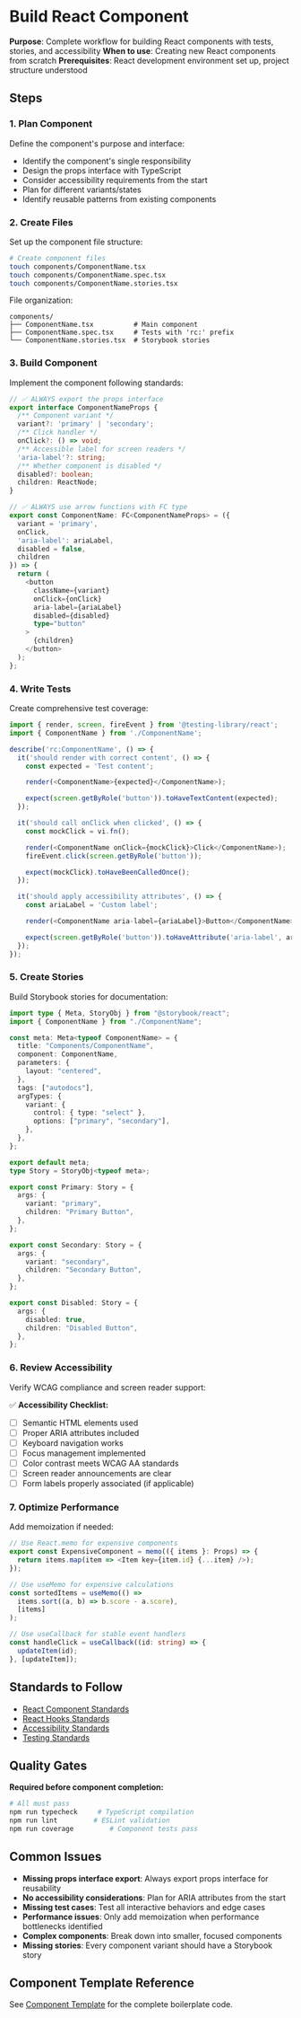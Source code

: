 # Build React Component

**Purpose**: Complete workflow for building React components with tests, stories, and accessibility
**When to use**: Creating new React components from scratch
**Prerequisites**: React development environment set up, project structure understood

## Steps

### 1. Plan Component

Define the component's purpose and interface:

- Identify the component's single responsibility
- Design the props interface with TypeScript
- Consider accessibility requirements from the start
- Plan for different variants/states
- Identify reusable patterns from existing components

### 2. Create Files

Set up the component file structure:

```bash
# Create component files
touch components/ComponentName.tsx
touch components/ComponentName.spec.tsx
touch components/ComponentName.stories.tsx
```

File organization:

```plaintext
components/
├── ComponentName.tsx          # Main component
├── ComponentName.spec.tsx     # Tests with 'rc:' prefix
└── ComponentName.stories.tsx  # Storybook stories
```

### 3. Build Component

Implement the component following standards:

```typescript
// ✅ ALWAYS export the props interface
export interface ComponentNameProps {
  /** Component variant */
  variant?: 'primary' | 'secondary';
  /** Click handler */
  onClick?: () => void;
  /** Accessible label for screen readers */
  'aria-label'?: string;
  /** Whether component is disabled */
  disabled?: boolean;
  children: ReactNode;
}

// ✅ ALWAYS use arrow functions with FC type
export const ComponentName: FC<ComponentNameProps> = ({
  variant = 'primary',
  onClick,
  'aria-label': ariaLabel,
  disabled = false,
  children
}) => {
  return (
    <button
      className={variant}
      onClick={onClick}
      aria-label={ariaLabel}
      disabled={disabled}
      type="button"
    >
      {children}
    </button>
  );
};
```

### 4. Write Tests

Create comprehensive test coverage:

```typescript
import { render, screen, fireEvent } from '@testing-library/react';
import { ComponentName } from './ComponentName';

describe('rc:ComponentName', () => {
  it('should render with correct content', () => {
    const expected = 'Test content';

    render(<ComponentName>{expected}</ComponentName>);

    expect(screen.getByRole('button')).toHaveTextContent(expected);
  });

  it('should call onClick when clicked', () => {
    const mockClick = vi.fn();

    render(<ComponentName onClick={mockClick}>Click</ComponentName>);
    fireEvent.click(screen.getByRole('button'));

    expect(mockClick).toHaveBeenCalledOnce();
  });

  it('should apply accessibility attributes', () => {
    const ariaLabel = 'Custom label';

    render(<ComponentName aria-label={ariaLabel}>Button</ComponentName>);

    expect(screen.getByRole('button')).toHaveAttribute('aria-label', ariaLabel);
  });
});
```

### 5. Create Stories

Build Storybook stories for documentation:

```typescript
import type { Meta, StoryObj } from "@storybook/react";
import { ComponentName } from "./ComponentName";

const meta: Meta<typeof ComponentName> = {
  title: "Components/ComponentName",
  component: ComponentName,
  parameters: {
    layout: "centered",
  },
  tags: ["autodocs"],
  argTypes: {
    variant: {
      control: { type: "select" },
      options: ["primary", "secondary"],
    },
  },
};

export default meta;
type Story = StoryObj<typeof meta>;

export const Primary: Story = {
  args: {
    variant: "primary",
    children: "Primary Button",
  },
};

export const Secondary: Story = {
  args: {
    variant: "secondary",
    children: "Secondary Button",
  },
};

export const Disabled: Story = {
  args: {
    disabled: true,
    children: "Disabled Button",
  },
};
```

### 6. Review Accessibility

Verify WCAG compliance and screen reader support:

✅ **Accessibility Checklist:**

- [ ] Semantic HTML elements used
- [ ] Proper ARIA attributes included
- [ ] Keyboard navigation works
- [ ] Focus management implemented
- [ ] Color contrast meets WCAG AA standards
- [ ] Screen reader announcements are clear
- [ ] Form labels properly associated (if applicable)

### 7. Optimize Performance

Add memoization if needed:

```typescript
// Use React.memo for expensive components
export const ExpensiveComponent = memo(({ items }: Props) => {
  return items.map(item => <Item key={item.id} {...item} />);
});

// Use useMemo for expensive calculations
const sortedItems = useMemo(() =>
  items.sort((a, b) => b.score - a.score),
  [items]
);

// Use useCallback for stable event handlers
const handleClick = useCallback((id: string) => {
  updateItem(id);
}, [updateItem]);
```

## Standards to Follow

- [React Component Standards](../../standards/frontend/react-components.md)
- [React Hooks Standards](../../standards/frontend/react-hooks.md)
- [Accessibility Standards](../../standards/frontend/accessibility.md)
- [Testing Standards](../../standards/quality/testing.md)

## Quality Gates

**Required before component completion:**

```bash
# All must pass
npm run typecheck     # TypeScript compilation
npm run lint         # ESLint validation
npm run coverage         # Component tests pass
```

## Common Issues

- **Missing props interface export**: Always export props interface for reusability
- **No accessibility considerations**: Plan for ARIA attributes from the start
- **Missing test cases**: Test all interactive behaviors and edge cases
- **Performance issues**: Only add memoization when performance bottlenecks identified
- **Complex components**: Break down into smaller, focused components
- **Missing stories**: Every component variant should have a Storybook story

## Component Template Reference

See [Component Template](../../patterns/frontend/component-template.md) for the complete boilerplate code.
